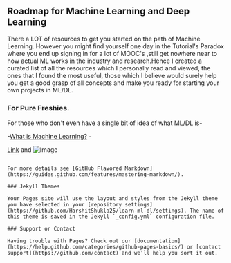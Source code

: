 ## Roadmap for Machine Learning and Deep Learning

There a LOT of resources to get you started on the path of Machine Learning. However you might find yourself one day in the Tutorial's Paradox where you end up signing in for a lot of MOOC's ,still get nowhere near to how actual ML works in the industry and research.Hence I created a curated list of all the resources which I personally read and viewed, the ones that I found the most useful, those which I believe would surely help you get a good grasp of all concepts and make you ready for starting your own projects in ML/DL.

### For Pure Freshies.

For those who don't even have a single bit of idea of what ML/DL is- 

-[What is Machine Learning?](https://www.youtube.com/watch?v=ukzFI9rgwfU)
-[]()


[Link](url) and ![Image](src)
```

For more details see [GitHub Flavored Markdown](https://guides.github.com/features/mastering-markdown/).

### Jekyll Themes

Your Pages site will use the layout and styles from the Jekyll theme you have selected in your [repository settings](https://github.com/HarshitShukla25/learn-ml-dl/settings). The name of this theme is saved in the Jekyll `_config.yml` configuration file.

### Support or Contact

Having trouble with Pages? Check out our [documentation](https://help.github.com/categories/github-pages-basics/) or [contact support](https://github.com/contact) and we’ll help you sort it out.
